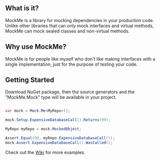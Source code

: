 ## What is it?

MockMe is a library for mocking dependencies in your production code. Unlike other libraries that can only mock interfaces and virtual methods, MockMe can mock sealed classes and non-virtual methods.

## Why use MockMe?

MockMe is for people like myself who don't like making interfaces with a single implementation, just for the purpose of testing your code.

## Getting Started

Download NuGet package, then the source generators and the "MockMe.Mock" type will be available in your project.

```csharp

var mock = Mock.Me<MyRepo>();

mock.Setup.ExpensiveDatabaseCall().Returns(99);

MyRepo myRepo = mock.MockedObject;

Assert.Equal(99, myRepo.ExpensiveDatabaseCall());
mock.Assert.ExpensiveDatabaseCall().WasCalled();

```

Check out the [Wiki](https://github.com/connorivy/MockMe/wiki) for more examples.
